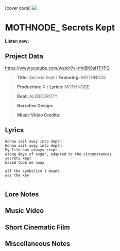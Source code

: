 [cover code] ![](57175019_319474918741616_8502199518755923887_n.jpg)

# MOTHNODE_ Secrets Kept

**Listen now:** 

## Project Data

https://www.youtube.com/watch?v=mVBK8sHTYFQ

> **Title:** Secrets Kept  / **Featuring:** MOTHNODE

> **Production:** X   / **Lyrics:** MOTHNODE

> **Beat:** ALENDEROTY

> **Narrative Design:**

> **Music Video Credits:**


## Lyrics

```
Gonna sail away into depth
Gonna sail away into depth
My life has always crept 
along days of anger, adapted to the circumstances
secrets kept
hazed took me away

all the symbolism I meant
was the key


```

## Lore Notes

## Music Video

## Short Cinematic Film

## Miscellaneous Notes
